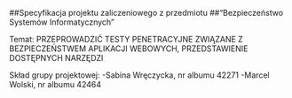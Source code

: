 ##Specyfikacja projektu zaliczeniowego z przedmiotu
##“Bezpieczeństwo Systemów Informatycznych”

Temat:
PRZEPROWADZIĆ TESTY PENETRACYJNE ZWIĄZANE Z BEZPIECZEŃSTWEM APLIKACJI WEBOWYCH, PRZEDSTAWIENIE DOSTĘPNYCH NARZĘDZI

Skład grupy projektowej:
-Sabina Wręczycka, nr albumu 42271
-Marcel Wolski, nr albumu 42464
